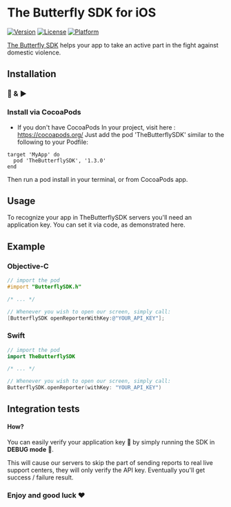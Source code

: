 # The Butterfly SDK for iOS

[![Version](https://img.shields.io/cocoapods/v/TheButterflySDK.svg?style=flat)](https://cocoapods.org/pods/TheButterflySDK)
[![License](https://img.shields.io/cocoapods/l/TheButterflySDK.svg?style=flat)](https://cocoapods.org/pods/TheButterflySDK)
[![Platform](https://img.shields.io/cocoapods/p/TheButterflySDK.svg?style=flat)](https://cocoapods.org/pods/TheButterflySDK)

[The Butterfly SDK](https://github.com/TheButterflySDK/About/blob/main/README.md) helps your app to take an active part in the fight against domestic violence.

## Installation

### 🔌 & ▶️

### Install via CocoaPods

- If you don't have CocoaPods In your project, visit here : https://cocoapods.org/
Just add the pod 'TheButterflySDK' similar to the following to your Podfile:

```
target 'MyApp' do
  pod 'TheButterflySDK', '1.3.0'
end

```

Then run a pod install in your terminal, or from CocoaPods app.

## Usage

To recognize your app in TheButterflySDK servers you'll need an application key. You can set it via code, as demonstrated here.

## Example

### Objective-C

```objective-c
// import the pod
#import "ButterflySDK.h"

/* ... */

// Whenever you wish to open our screen, simply call:
[ButterflySDK openReporterWithKey:@"YOUR_API_KEY"];
```

### Swift

```Swift
// import the pod
import TheButterflySDK

/* ... */

// Whenever you wish to open our screen, simply call:
ButterflySDK.openReporter(withKey: "YOUR_API_KEY")
```

## Integration tests
#### How?

You can easily verify your application key 🔑 by simply running the SDK in **DEBUG mode** 🐞.

This will cause our servers to skip the part of sending reports to real live support centers, they will only verify the API key. Eventually you'll get success / failure result.


### Enjoy and good luck ❤️
